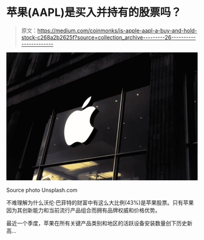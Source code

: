 # 苹果(AAPL)是买入并持有的股票吗？

> 原文：<https://medium.com/coinmonks/is-apple-aapl-a-buy-and-hold-stock-c268a2b2625f?source=collection_archive---------26----------------------->

![](img/904ad0190c5842ab282839bb65040283.png)

Source photo Unsplash.com

不难理解为什么沃伦·巴菲特的财富中有这么大比例(43%)是苹果股票。只有苹果因为其创新能力和当前流行产品组合而拥有品牌权威和价格优势。

最近一个季度，苹果在所有关键产品类别和地区的活跃设备安装数量创下历史新高…